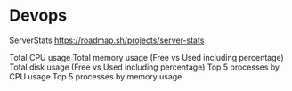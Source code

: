 # Devops
ServerStats
https://roadmap.sh/projects/server-stats


Total CPU usage
Total memory usage (Free vs Used including percentage)
Total disk usage (Free vs Used including percentage)
Top 5 processes by CPU usage
Top 5 processes by memory usage
